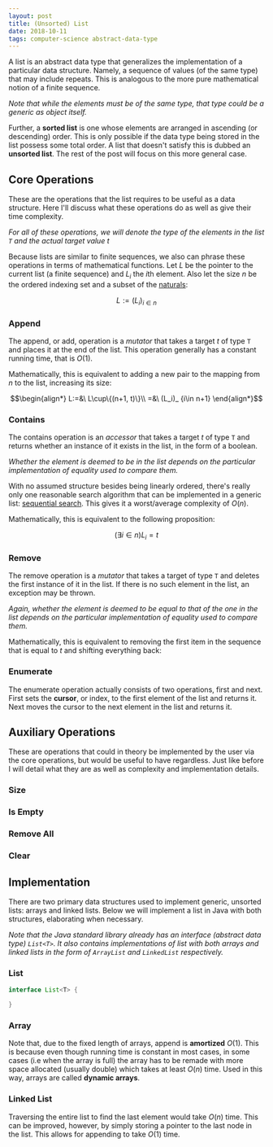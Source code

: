 ```yaml
---
layout: post
title: (Unsorted) List
date: 2018-10-11
tags: computer-science abstract-data-type
---
```

A list is an abstract data type that generalizes the implementation of a particular data structure. Namely, a sequence of values (of the same type) that may include repeats. This is analogous to the more pure mathematical notion of a finite sequence.

*Note that while the elements must be of the same type, that type could be a generic as object itself.*

Further, a **sorted list** is one whose elements are arranged in ascending (or descending) order. This is only possible if the data type being stored in the list possess some total order. A list that doesn't satisfy this is dubbed an **unsorted list**. The rest of the post will focus on this more general case.

## Core Operations
These are the operations that the list requires to be useful as a data structure. Here I'll discuss what these operations do as well as give their time complexity.

*For all of these operations, we will denote the type of the elements in the list `T` and the actual target value $t$*

Because lists are similar to finite sequences, we also can phrase these operations in terms of mathematical functions. Let $L$ be the pointer to the current list (a finite sequence) and $L_i$ the $i$th element. Also let the size $n$ be the ordered indexing set and a subset of the [naturals](/natural-numbers):

$$L:=(L_i)_ {i\in n}$$

### Append
The append, or add, operation is a *mutator* that takes a target $t$ of type `T` and places it at the end of the list. This operation generally has a constant running time, that is $O(1)$.

Mathematically, this is equivalent to adding a new pair to the mapping from $n$ to the list, increasing its size:

$$\begin{align*}
L:=&\ L\cup\{(n+1, t)\}\\
=&\ (L_i)_ {i\in n+1}
\end{align*}$$

### Contains
The contains operation is an *accessor* that takes a target $t$ of type `T` and returns whether an instance of it exists in the list, in the form of a boolean.

*Whether the element is deemed to be in the list depends on the particular implementation of equality used to compare them.*

With no assumed structure besides being linearly ordered, there's really only one reasonable search algorithm that can be implemented in a generic list: [sequential search](\sequential-search). This gives it a worst/average complexity of $O(n)$.

Mathematically, this is equivalent to the following proposition:

$$\left(\exists i\in n\right)L_i=t$$

### Remove
The remove operation is a *mutator* that takes a target of type `T` and deletes the first instance of it in the list. If there is no such element in the list, an exception may be thrown.

*Again, whether the element is deemed to be equal to that of the one in the list depends on the particular implementation of equality used to compare them.*

Mathematically, this is equivalent to removing the first item in the sequence that is equal to $t$ and shifting everything back:


### Enumerate
The enumerate operation actually consists of two operations, first and next. First sets the **cursor**, or index, to the first element of the list and returns it. Next moves the cursor to the next element in the list and returns it.


## Auxiliary Operations
These are operations that could in theory be implemented by the user via the core operations, but would be useful to have regardless. Just like before I will detail what they are as well as complexity and implementation details.

### Size

### Is Empty

### Remove All

### Clear

## Implementation
There are two primary data structures used to implement generic, unsorted lists: arrays and linked lists. Below we will implement a list in Java with both structures, elaborating when necessary.

*Note that the Java standard library already has an interface (abstract data type) `List<T>`. It also contains implementations of list with both arrays and linked lists in the form of `ArrayList` and `LinkedList` respectively.*

### List
```java
interface List<T> {

}

```

### Array
Note that, due to the fixed length of arrays, append is **amortized** $O(1)$. This is because even though running time is constant in most cases, in some cases (i.e when the array is full) the array has to be remade with more space allocated (usually double) which takes at least $O(n)$ time. Used in this way, arrays are called **dynamic arrays**.

### Linked List

Traversing the entire list to find the last element would take $O(n)$ time. This can be improved, however, by simply storing a pointer to the last node in the list. This allows for appending to take $O(1)$ time.
